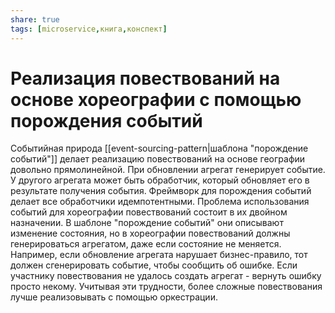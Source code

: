 ```yaml
---
share: true
tags: [microservice,книга,конспект]
---
```

# Реализация повествований на основе хореографии с помощью порождения событий
Событийная природа [[event-sourcing-pattern|шаблона "порождение событий"]] делает реализацию повествований на основе географии довольно прямолинейной. При обновлении агрегат генерирует событие.  У другого агрегата может быть обработчик, который обновляет его в результате получения события. Фреймворк для порождения событий делает все обработчики идемпотентными.
Проблема использования событий для хореографии повествований состоит в их двойном назначении. В шаблоне "порождение событий" они описывают изменение состояния, но в хореографии повествований должны генерироваться агрегатом, даже если состояние не меняется. Например, если обновление агрегата нарушает бизнес-правило, тот должен сгенерировать событие, чтобы сообщить об ошибке. Если участнику повествования не удалось создать агрегат - вернуть ошибку просто некому.
Учитывая эти трудности, более сложные повествования лучше реализовывать с помощью оркестрации.